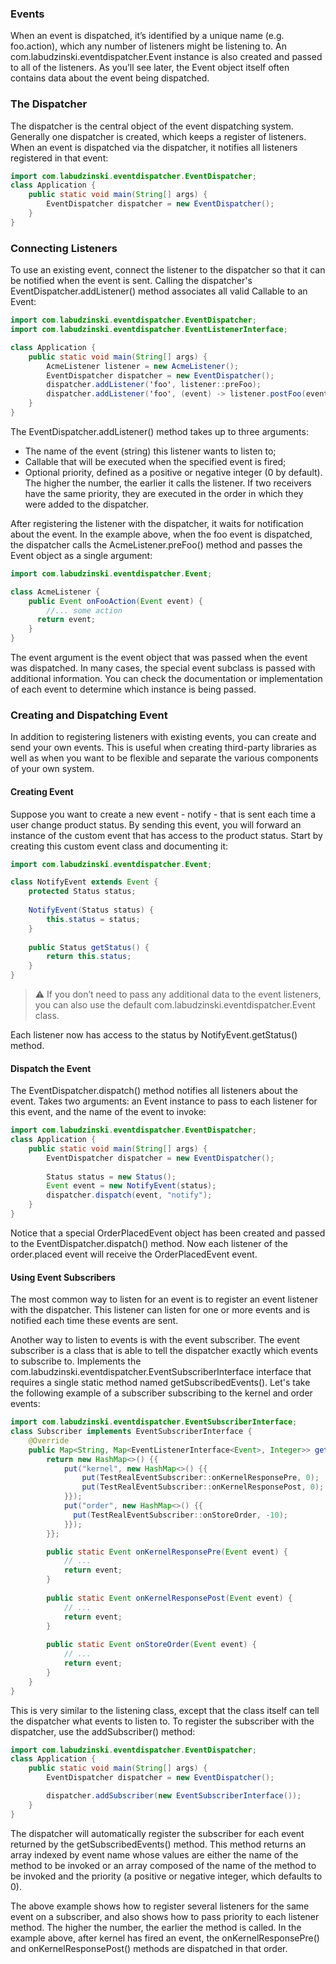 ### Events

When an event is dispatched, it’s identified by a unique name (e.g. foo.action), which any number of listeners might be
listening to. An com.labudzinski.eventdispatcher.Event instance is also created and passed to all of the listeners. As
you’ll see later, the Event object itself often contains data about the event being dispatched.

### The Dispatcher

The dispatcher is the central object of the event dispatching system. Generally one dispatcher is created, which keeps a
register of listeners. When an event is dispatched via the dispatcher, it notifies all listeners registered in that
event:

```java
import com.labudzinski.eventdispatcher.EventDispatcher;
class Application {
    public static void main(String[] args) {
        EventDispatcher dispatcher = new EventDispatcher();
    }
}
```

### Connecting Listeners

To use an existing event, connect the listener to the dispatcher so that it can be notified when the event is sent.
Calling the dispatcher's EventDispatcher.addListener() method associates all valid Callable to an Event:

```java
import com.labudzinski.eventdispatcher.EventDispatcher;
import com.labudzinski.eventdispatcher.EventListenerInterface;

class Application {
    public static void main(String[] args) {
        AcmeListener listener = new AcmeListener();
        EventDispatcher dispatcher = new EventDispatcher();
        dispatcher.addListener('foo', listener::preFoo);
        dispatcher.addListener('foo', (event) -> listener.postFoo(event), 10);
    }
}
```

The EventDispatcher.addListener() method takes up to three arguments:

- The name of the event (string) this listener wants to listen to;
- Callable that will be executed when the specified event is fired;
- Optional priority, defined as a positive or negative integer (0 by default). The higher the number, the earlier it
  calls the listener. If two receivers have the same priority, they are executed in the order in which they were added
  to the dispatcher.

After registering the listener with the dispatcher, it waits for notification about the event. In the example above,
when the foo event is dispatched, the dispatcher calls the AcmeListener.preFoo() method and passes the Event object as a
single argument:

```java
import com.labudzinski.eventdispatcher.Event;

class AcmeListener {
    public Event onFooAction(Event event) {
        //... some action
      return event;
    }
}
```

The event argument is the event object that was passed when the event was dispatched. In many cases, the special event
subclass is passed with additional information. You can check the documentation or implementation of each event to
determine which instance is being passed.

### Creating and Dispatching Event

In addition to registering listeners with existing events, you can create and send your own events. This is useful when
creating third-party libraries as well as when you want to be flexible and separate the various components of your own
system.

#### Creating Event

Suppose you want to create a new event - notify - that is sent each time a user change product status. By sending this
event, you will forward an instance of the custom event that has access to the product status. Start by creating this
custom event class and documenting it:

```java
import com.labudzinski.eventdispatcher.Event;

class NotifyEvent extends Event {
    protected Status status;
    
    NotifyEvent(Status status) {
        this.status = status;
    }
    
    public Status getStatus() {
        return this.status;
    }
}
```

> :warning: If you don’t need to pass any additional data to the event listeners, you can also use the default com.labudzinski.eventdispatcher.Event class.

Each listener now has access to the status by NotifyEvent.getStatus() method.

#### Dispatch the Event

The EventDispatcher.dispatch() method notifies all listeners about the event. Takes two arguments: an Event instance to
pass to each listener for this event, and the name of the event to invoke:

```java
import com.labudzinski.eventdispatcher.EventDispatcher;
class Application {
    public static void main(String[] args) {
        EventDispatcher dispatcher = new EventDispatcher();
        
        Status status = new Status();
        Event event = new NotifyEvent(status);
        dispatcher.dispatch(event, "notify");
    }
}
```

Notice that a special OrderPlacedEvent object has been created and passed to the EventDispatcher.dispatch() method. Now
each listener of the order.placed event will receive the OrderPlacedEvent event.

#### Using Event Subscribers
The most common way to listen for an event is to register an event listener with the dispatcher.
This listener can listen for one or more events and is notified each time these events are sent.

Another way to listen to events is with the event subscriber. The event subscriber is a class that is able to tell the dispatcher exactly which events to subscribe to.
Implements the com.labudzinski.eventdispatcher.EventSubscriberInterface interface that requires a single static method named getSubscribedEvents().
Let's take the following example of a subscriber subscribing to the kernel and order events:
```java
import com.labudzinski.eventdispatcher.EventSubscriberInterface;
class Subscriber implements EventSubscriberInterface {
    @Override
    public Map<String, Map<EventListenerInterface<Event>, Integer>> getSubscribedEvents() {
        return new HashMap<>() {{
            put("kernel", new HashMap<>() {{
                put(TestRealEventSubscriber::onKernelResponsePre, 0);
                put(TestRealEventSubscriber::onKernelResponsePost, 0);
            }});
            put("order", new HashMap<>() {{
              put(TestRealEventSubscriber::onStoreOrder, -10);
            }});
        }};

        public static Event onKernelResponsePre(Event event) {
            // ...
            return event;
        }
  
        public static Event onKernelResponsePost(Event event) {
            // ...
            return event;
        }
  
        public static Event onStoreOrder(Event event) {
            // ...
            return event;
        }
    }
}
```

This is very similar to the listening class, except that the class itself can tell the dispatcher what events to listen to.
To register the subscriber with the dispatcher, use the addSubscriber() method:
```java
import com.labudzinski.eventdispatcher.EventDispatcher;
class Application {
    public static void main(String[] args) {
        EventDispatcher dispatcher = new EventDispatcher();

        dispatcher.addSubscriber(new EventSubscriberInterface());
    }
}
```

The dispatcher will automatically register the subscriber for each event returned by the getSubscribedEvents() method.
This method returns an array indexed by event name whose values are either the name of the method to be invoked or an array
composed of the name of the method to be invoked and the priority (a positive or negative integer, which defaults to 0).

The above example shows how to register several listeners for the same event on a subscriber, and also shows how to pass priority to each listener method.
The higher the number, the earlier the method is called. In the example above, after kernel has fired an event, the onKernelResponsePre() and onKernelResponsePost() methods are dispatched in that order. 
